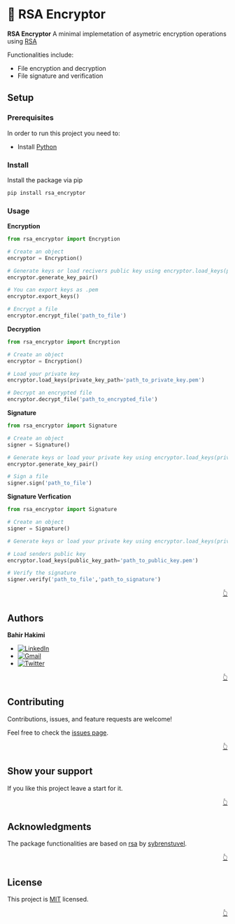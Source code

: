 <!-- PROJECT DESCRIPTION -->

# 📖 RSA Encryptor <a name="about-project"></a>

**RSA Encryptor** A minimal implemetation of asymetric encryption operations using [RSA](<https://en.wikipedia.org/wiki/RSA_(cryptosystem)>)

Functionalities include:

- File encryption and decryption
- File signature and verification

## Setup

### Prerequisites

In order to run this project you need to:

- Install [Python](https://www.python.org/)

### Install

Install the package via pip

```bash
pip install rsa_encryptor
```

### Usage

**Encryption**

```python
from rsa_encryptor import Encryption

# Create an object
encryptor = Encryption()

# Generate keys or load recivers public key using encryptor.load_keys(public_key_path='path_to_public_key.pem')
encryptor.generate_key_pair()

# You can export keys as .pem
encryptor.export_keys()

# Encrypt a file
encryptor.encrypt_file('path_to_file')

```

**Decryption**

```python
from rsa_encryptor import Encryption

# Create an object
encryptor = Encryption()

# Load your private key
encryptor.load_keys(private_key_path='path_to_private_key.pem')

# Decrypt an encrypted file
encryptor.decrypt_file('path_to_encrypted_file')

```

**Signature**

```python
from rsa_encryptor import Signature

# Create an object
signer = Signature()

# Generate keys or load your private key using encryptor.load_keys(private_key_path='path_to_private_key.pem')
encryptor.generate_key_pair()

# Sign a file
signer.sign('path_to_file')

```

**Signature Verfication**

```python
from rsa_encryptor import Signature

# Create an object
signer = Signature()

# Generate keys or load your private key using encryptor.load_keys(private_key_path='path_to_private_key.pem')

# Load senders public key
encryptor.load_keys(public_key_path='path_to_public_key.pem')

# Verify the signature
signer.verify('path_to_file','path_to_signature')

```

<p align="right"><a href="#readme-top">👆</a></p>

<!-- AUTHORS -->

## Authors <a name="authors"></a>

**Bahir Hakimi**

- <a href='https://www.linkedin.com/in/bahir-hakimi/' target="_blank"><img alt='LinkedIn' src='https://img.shields.io/badge/Bahir_Hakimi-100000?style=flat&logo=LinkedIn&logoColor=white&labelColor=0099FF&color=0099FF'/></a>
- <a href='mailto:bahirhakimy2020@gmail.com' target="_blank"><img alt='Gmail' src='https://img.shields.io/badge/Bahir_Hakimi-100000?style=flat&logo=Gmail&logoColor=FFFFFF&labelColor=FF2C10&color=FF2C10'/></a>
- <a href='https://twitter.com/bahir_hakimi_' target="_blank"><img alt='Twitter' src='https://img.shields.io/badge/Bahir_Hakimi-100000?style=flat&logo=Twitter&logoColor=FFFFFF&labelColor=0DE3FF&color=0DE3FF'/></a>

<p align="right"><a href="#readme-top">👆</a></p>

<!-- Contributing -->

## Contributing <a name="contributing"></a>

Contributions, issues, and feature requests are welcome!

Feel free to check the [issues page](../../issues/).

<p align="right"><a href="#readme-top">👆</a></p>

<!-- Show your support -->

## Show your support <a name="support"></a>

If you like this project leave a start for it.

<p align="right"><a href="#readme-top">👆</a></p>

<!-- ACKNOWLEDGEMENTS -->

## Acknowledgments <a name="acknowledgements"></a>

The package functionalities are based on [rsa](https://pypi.org/project/rsa/) by [sybrenstuvel](https://pypi.org/user/sybrenstuvel/).

<p align="right"><a href="#readme-top">👆</a></p>

<!-- LICENSE -->

## License <a name="license"></a>

This project is [MIT](./LICENSE) licensed.

<p align="right"><a href="#readme-top">👆</a></p>
